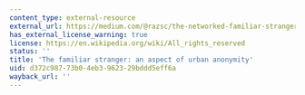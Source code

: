 ```yaml
---
content_type: external-resource
external_url: https://medium.com/@razsc/the-networked-familiar-stranger-an-aspect-of-online-and-offline-urban-anonymity-a5521c98be89#.9wpie9epu
has_external_license_warning: true
license: https://en.wikipedia.org/wiki/All_rights_reserved
status: ''
title: 'The familiar stranger: an aspect of urban anonymity'
uid: d372c987-73b0-4eb3-9623-29bddd5eff6a
wayback_url: ''
---
```

